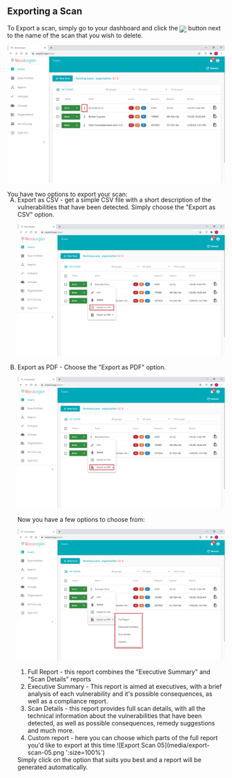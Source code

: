 ## Exporting a Scan

To Export a scan, simply go to your dashboard and click the <img src="user-guide/scans/media/vertical_dots.png" width="1.5%" style="margin-bottom:-5px;"> button next to the name of the scan that you wish to delete.

![Export Scan 01](media/export-scan-01.png ':size=100%')

You have two options to export your scan:
<ol type="A"; style="margin-top:-18px;">
<li>Export as CSV - get a simple CSV file with a short description of the vulnerabilities that have been detected. Simply choose the "Export as CSV" option.

![Export Scan 02](media/export-scan-02.png ':size=100%')</li>
<li>Export as PDF - Choose the "Export as PDF" option.

![Export Scan 03](media/export-scan-03.png ':size=100%')

Now you have a few options to choose from:

![Export Scan 04](media/export-scan-04.png ':size=100%')

<ol type="1">
<li>Full Report - this report combines the "Executive Summary" and "Scan Details" reports</li>
<li>Executive Summary - This report is aimed at executives, with a brief analysis of each vulnerability and it's possible consequences, as well as a compliance report.</li>
<li>Scan Details - this report provides full scan details, with all the technical information about the vulnerabilities that have been detected, as well as possible consequences, remedy suggestions and much more.</li>
<li>Custom report - here you can choose which parts of the full report you'd like to export at this time
![Export Scan 05](media/export-scan-05.png ':size=100%')</li>
</ol>
Simply click on the option that suits you best and a report will be generated automatically.
</li>
</ol>